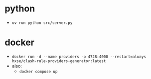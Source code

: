 # python
  * `uv run python src/server.py`
# docker
  * `docker run -d --name providers -p 4728:4000 --restart=always hxse/clash-rule-providers-generator:latest`
  * also:
    * `docker compose up`

